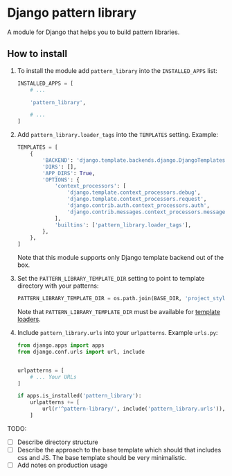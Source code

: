 # Django pattern library

A module for Django that helps you to build pattern libraries.


## How to install

1. To install the module add `pattern_library` into the `INSTALLED_APPS` list:

    ```python
    INSTALLED_APPS = [
        # ...

        'pattern_library',

        # ...
    ]
    ```

2. Add `pattern_library.loader_tags` into the `TEMPLATES` setting. Example:

    ```python
    TEMPLATES = [
        {
            'BACKEND': 'django.template.backends.django.DjangoTemplates',
            'DIRS': [],
            'APP_DIRS': True,
            'OPTIONS': {
                'context_processors': [
                    'django.template.context_processors.debug',
                    'django.template.context_processors.request',
                    'django.contrib.auth.context_processors.auth',
                    'django.contrib.messages.context_processors.messages',
                ],
                'builtins': ['pattern_library.loader_tags'],
            },
        },
    ]
    ```

    Note that this module supports only Django template backend out of the box.

3. Set the `PATTERN_LIBRARY_TEMPLATE_DIR` setting to point to template directory with your patterns:

    ```python
    PATTERN_LIBRARY_TEMPLATE_DIR = os.path.join(BASE_DIR, 'project_styleguide', 'templates')
    ```

    Note that `PATTERN_LIBRARY_TEMPLATE_DIR` must be available for
    [template loaders](https://docs.djangoproject.com/en/1.11/ref/templates/api/#loader-types).

4. Include `pattern_library.urls` into your `urlpatterns`. Example `urls.py`:

    ```python
    from django.apps import apps
    from django.conf.urls import url, include


    urlpatterns = [
        # ... Your URLs
    ]

    if apps.is_installed('pattern_library'):
        urlpatterns += [
            url(r'^pattern-library/', include('pattern_library.urls')),
        ]
    ```


TODO:

- [ ] Describe directory structure
- [ ] Describe the approach to the base template
    which should that includes css and JS.
    The base template should be very minimalistic.
- [ ] Add notes on production usage
